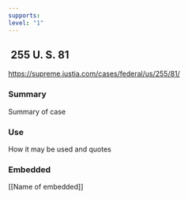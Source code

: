 ```yaml
---
supports: 
level: "1"
---
```

##  255 U. S. 81

https://supreme.justia.com/cases/federal/us/255/81/

### Summary

Summary of case

### Use

How it may be used and quotes

### Embedded

[[Name of embedded]]